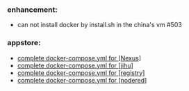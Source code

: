 ### enhancement:
- can not install docker by install.sh in the china's vm #503

### appstore:
- [complete docker-compose.yml for [Nexus]](https://github.com/Websoft9/docker-library/issues/628)
- [complete docker-compose.yml for [jihu]](https://github.com/Websoft9/docker-library/issues/626)
- [complete docker-compose.yml for [registry]](https://github.com/Websoft9/docker-library/issues/625)
- [complete docker-compose.yml for [nodered]](https://github.com/Websoft9/docker-library/issues/622)